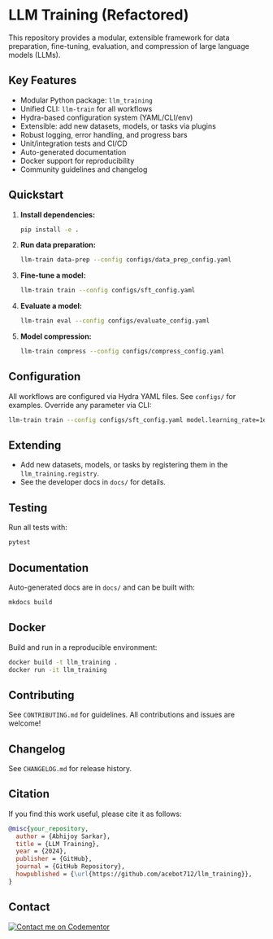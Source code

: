 # LLM Training (Refactored)

This repository provides a modular, extensible framework for data preparation, fine-tuning, evaluation, and compression of large language models (LLMs).

## Key Features
- Modular Python package: `llm_training`
- Unified CLI: `llm-train` for all workflows
- Hydra-based configuration system (YAML/CLI/env)
- Extensible: add new datasets, models, or tasks via plugins
- Robust logging, error handling, and progress bars
- Unit/integration tests and CI/CD
- Auto-generated documentation
- Docker support for reproducibility
- Community guidelines and changelog

## Quickstart

1. **Install dependencies:**
   ```sh
   pip install -e .
   ```
2. **Run data preparation:**
   ```sh
   llm-train data-prep --config configs/data_prep_config.yaml
   ```
3. **Fine-tune a model:**
   ```sh
   llm-train train --config configs/sft_config.yaml
   ```
4. **Evaluate a model:**
   ```sh
   llm-train eval --config configs/evaluate_config.yaml
   ```
5. **Model compression:**
   ```sh
   llm-train compress --config configs/compress_config.yaml
   ```

## Configuration
All workflows are configured via Hydra YAML files. See `configs/` for examples. Override any parameter via CLI:
```sh
llm-train train --config configs/sft_config.yaml model.learning_rate=1e-5
```

## Extending
- Add new datasets, models, or tasks by registering them in the `llm_training.registry`.
- See the developer docs in `docs/` for details.

## Testing
Run all tests with:
```sh
pytest
```

## Documentation
Auto-generated docs are in `docs/` and can be built with:
```sh
mkdocs build
```

## Docker
Build and run in a reproducible environment:
```sh
docker build -t llm_training .
docker run -it llm_training
```

## Contributing
See `CONTRIBUTING.md` for guidelines. All contributions and issues are welcome!

## Changelog
See `CHANGELOG.md` for release history.

## Citation

If you find this work useful, please cite it as follows:
```bibtex
@misc{your_repository,
  author = {Abhijoy Sarkar},
  title = {LLM Training},
  year = {2024},
  publisher = {GitHub},
  journal = {GitHub Repository},
  howpublished = {\url{https://github.com/acebot712/llm_training}},
}
```

## Contact
[![Contact me on Codementor](https://www.codementor.io/m-badges/abhijoysarkar/find-me-on-cm-b.svg)](https://www.codementor.io/@abhijoysarkar?refer=badge)
